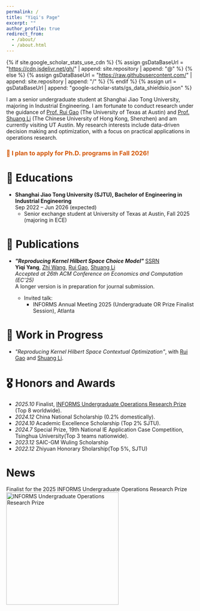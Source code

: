 ```yaml
---
permalink: /
title: "Yiqi's Page"
excerpt: ""
author_profile: true
redirect_from: 
  - /about/
  - /about.html
---
```


{% if site.google_scholar_stats_use_cdn %}
{% assign gsDataBaseUrl = "https://cdn.jsdelivr.net/gh/" | append: site.repository | append: "@" %}
{% else %}
{% assign gsDataBaseUrl = "https://raw.githubusercontent.com/" | append: site.repository | append: "/" %}
{% endif %}
{% assign url = gsDataBaseUrl | append: "google-scholar-stats/gs_data_shieldsio.json" %}

<span class='anchor' id='about-me'></span>

<!-- introduction -->
I am a senior undergraduate student at Shanghai Jiao Tong University, majoring in Industrial Engineering. I am fortunate to conduct research under the guidance of [Prof. Rui Gao](https://faculty.mccombs.utexas.edu/rui.gao/index.html) (The University of Texas at Austin) and [Prof. Shuang Li](https://shuangli01.github.io/) (The Chinese University of Hong Kong, Shenzhen) and am currently visiting UT Austin. My research interests include data-driven decision making and optimization, with a focus on practical applications in operations research.

<h3 style="color:#d35400; font-weight:700;">
🎯 I plan to apply for Ph.D. programs in Fall 2026!
</h3>


<!-- Lorem ipsum dolor sit amet, consectetur adipiscing elit. Vivamus ornare aliquet ipsum, ac tempus justo dapibus sit amet. Suspendisse condimentum, libero vel tempus mattis, risus risus vulputate libero, elementum fermentum mi neque vel nisl. Maecenas facilisis maximus dignissim. Curabitur mattis vulputate dui, tincidunt varius libero luctus eu. Mauris mauris nulla, scelerisque eget massa id, tincidunt congue felis. Sed convallis tempor ipsum rhoncus viverra. Pellentesque nulla orci, accumsan volutpat fringilla vitae, maximus sit amet tortor. Aliquam ultricies odio ut volutpat scelerisque. Donec nisl nisl, porttitor vitae pharetra quis, fringilla sed mi. Fusce pretium dolor ut aliquam consequat. Cras volutpat, tellus accumsan mattis molestie, nisl lacus tempus massa, nec malesuada tortor leo vel quam. Aliquam vel ex consectetur, vehicula leo nec, efficitur eros. Donec convallis non urna quis feugiat.

My research interest includes neural machine translation and computer vision. I have published more than 100 papers at the top international AI conferences with total <a href='https://scholar.google.com/citations?user=DhtAFkwAAAAJ'>google scholar citations <strong><span id='total_cit'>260000+</span></strong></a> (You can also use google scholar badge <a href='https://scholar.google.com/citations?user=DhtAFkwAAAAJ'><img src="https://img.shields.io/endpoint?url={{ url | url_encode }}&logo=Google%20Scholar&labelColor=f6f6f6&color=9cf&style=flat&label=citations"></a>). -->

# 📖 Educations
- **Shanghai Jiao Tong University (SJTU), Bachelor of Engineering in Industrial Engineering**  
  Sep 2022 – Jun 2026 (expected)  
  - Senior exchange student at University of Texas at Austin, Fall 2025 (majoring in ECE)

<!-- # 🔥 News
- *2022.02*: &nbsp;🎉🎉 Lorem ipsum dolor sit amet, consectetur adipiscing elit. Vivamus ornare aliquet ipsum, ac tempus justo dapibus sit amet. 
- *2022.02*: &nbsp;🎉🎉 Lorem ipsum dolor sit amet, consectetur adipiscing elit. Vivamus ornare aliquet ipsum, ac tempus justo dapibus sit amet.  -->

# 📝 Publications 

<!-- <div class='paper-box'><div class='paper-box-image'><div><div class="badge">CVPR 2016</div><img src='images/500x300.png' alt="sym" width="100%"></div></div>
<div class='paper-box-text' markdown="1">

[Deep Residual Learning for Image Recognition](https://openaccess.thecvf.com/content_cvpr_2016/papers/He_Deep_Residual_Learning_CVPR_2016_paper.pdf)

**Kaiming He**, Xiangyu Zhang, Shaoqing Ren, Jian Sun

[**Project**](https://scholar.google.com/citations?view_op=view_citation&hl=zh-CN&user=DhtAFkwAAAAJ&citation_for_view=DhtAFkwAAAAJ:ALROH1vI_8AC) <strong><span class='show_paper_citations' data='DhtAFkwAAAAJ:ALROH1vI_8AC'></span></strong>
- Lorem ipsum dolor sit amet, consectetur adipiscing elit. Vivamus ornare aliquet ipsum, ac tempus justo dapibus sit amet. 
</div>
</div> -->

- ***"Reproducing Kernel Hilbert Space Choice Model"*** [SSRN](https://papers.ssrn.com/sol3/papers.cfm?abstract_id=5267975)  
  **Yiqi Yang**, [Zhi Wang](https://sites.google.com/view/wang-zhi), [Rui Gao](https://faculty.mccombs.utexas.edu/rui.gao/index.html), [Shuang Li](https://shuangli01.github.io/)  
  *Accepted at 26th ACM Conference on Economics and Computation (EC'25)*  
  A longer version is in preparation for journal submission.

  - Invited talk:  
    - INFORMS Annual Meeting 2025 (Undergraduate OR Prize Finalist Session), Atlanta
  
# 🧩 Work in Progress

- *"Reproducing Kernel Hilbert Space Contextual Optimization"*, with [Rui Gao](https://faculty.mccombs.utexas.edu/rui.gao/index.html) and [Shuang Li](https://shuangli01.github.io/).


# 🎖 Honors and Awards
- *2025.10* Finalist, [INFORMS Undergraduate Operations Research Prize](https://www.informs.org/Recognizing-Excellence/INFORMS-Prizes/Undergraduate-Operations-Research-Prize) (Top 8 worldwide).
- *2024.12* China National Scholarship (0.2% domestically). 
- *2024.10* Academic Excellence Scholarship (Top 2% SJTU). 
- *2024.7* Special Prize, 19th National IE Application Case Competition, Tsinghua University(Top 3 teams nationwide).
- *2023.12* SAIC-GM Wuling Scholarship 
- *2022.12* Zhiyuan Honorary Sholarship(Top 5%, SJTU)

# News 

Finalist for the 2025 INFORMS Undergraduate Operations Research Prize
<img src="images/2025informs.jpg" alt="INFORMS Undergraduate Operations Research Prize" width="300">




<!-- - *2015.09 - 2019.06*, Lorem ipsum dolor sit amet, consectetur adipiscing elit. Vivamus ornare aliquet ipsum, ac tempus justo dapibus sit amet.  -->

<!-- # 💬 Invited Talks
- *2021.06*, Lorem ipsum dolor sit amet, consectetur adipiscing elit. Vivamus ornare aliquet ipsum, ac tempus justo dapibus sit amet. 
- *2021.03*, Lorem ipsum dolor sit amet, consectetur adipiscing elit. Vivamus ornare aliquet ipsum, ac tempus justo dapibus sit amet.  \| [\[video\]](https://github.com/)

# 💻 Internships
- *2019.05 - 2020.02*, [Lorem](https://github.com/), China. -->